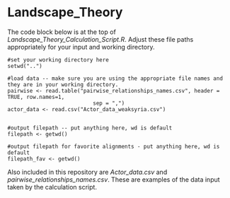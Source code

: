 # Landscape_Theory

The code block below is at the top of *Landscape_Theory_Calculation_Script.R*. Adjust these file paths appropriately for your input and working directory.

	#set your working directory here
	setwd("..")
	
	#load data -- make sure you are using the appropriate file names and they are in your working directory.
	pairwise <- read.table("pairwise_relationships_names.csv", header = TRUE, row.names=1, 
	                           sep = ",")
	actor_data <- read.csv("Actor_data_weaksyria.csv")
	
	
	#output filepath -- put anything here, wd is default
	filepath <- getwd()
	
	#output filepath for favorite alignments - put anything here, wd is default
	filepath_fav <- getwd()


Also included in this repository are *Actor_data.csv* and *pairwise_relationships_names.csv*. These are examples of the data input taken by the calculation script.